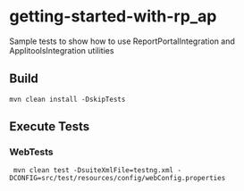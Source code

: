 # getting-started-with-rp_ap
Sample tests to show how to use ReportPortalIntegration and ApplitoolsIntegration utilities

## Build
`mvn clean install -DskipTests `

## Execute Tests
### WebTests
` mvn clean test -DsuiteXmlFile=testng.xml -DCONFIG=src/test/resources/config/webConfig.properties`
